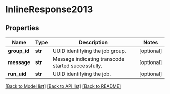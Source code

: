 # InlineResponse2013

## Properties
Name | Type | Description | Notes
------------ | ------------- | ------------- | -------------
**group_id** | **str** | UUID identifying the job group. | [optional] 
**message** | **str** | Message indicating transcode started successfully. | [optional] 
**run_uid** | **str** | UUID identifying the job. | [optional] 

[[Back to Model list]](../README.md#documentation-for-models) [[Back to API list]](../README.md#documentation-for-api-endpoints) [[Back to README]](../README.md)


